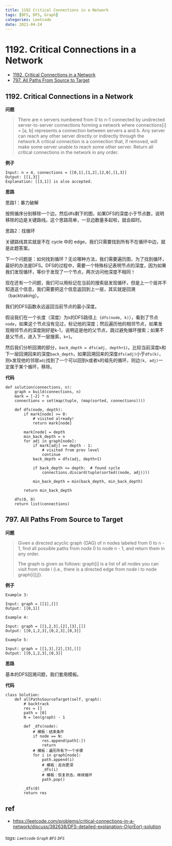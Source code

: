 ```yaml
---
title: 1192 Critical Connections in a Network
tags: [BFS, DFS, Graph]
categories: Leetcode
date: 2021-04-24
---
```


# 1192. Critical Connections in a Network

- [1192. Critical Connections in a Network](https://leetcode.com/problems/critical-connections-in-a-network/)
- [797. All Paths From Source to Target](https://leetcode.com/problems/all-paths-from-source-to-target/)


## 1192. Critical Connections in a Network

**问题**

> There are n servers numbered from 0 to n-1 connected by undirected server-to-server connections forming a network where connections[i] = [a, b] represents a connection between servers a and b. Any server can reach any other server directly or indirectly through the network.A critical connection is a connection that, if removed, will make some server unable to reach some other server.
> Return all critical connections in the network in any order.

**例子**

```
Input: n = 4, connections = [[0,1],[1,2],[2,0],[1,3]]
Output: [[1,3]]
Explanation: [[3,1]] is also accepted.
```

**思路**

思路1：暴力破解

按照循序分别移除一个边，然后dfs剩下的图，如果DFS的深度小于节点数，说明移除的边是关键路线。这个思路简单，一旦边数量多起啦，就会超时。

思路2：找循环

关键路线其实就是不在 cycle 中的 edge，我们只需要找到所有不在循环中边，就是此题答案。

下一个问题是：如何找到循环？无论哪种方法，我们需要遍历图，为了找到循环，最好的办法是DFS。DFS的过程中，需要一个特殊标记表明节点的深度，因为如果我们发现循环，等价于发现了一个节点，两次访问他深度不相同！

现在还有一个问题，我们可以用标记在当前的搜索层发现循环，但是上一个层并不知道这个信息，我们需要把这个信息返回到上一层，其实就是回溯（backtraking）。

我们的DFS函数永远返回当前节点的最小深度。

假设我们在一个长度（深度）为`k`的DFS路径上（`dfs(node, k)`），看到了节点`node`，如果这个节点没有见过，标记他的深度；然后遍历他的相邻节点，如果发现相邻节点的深度刚好是k-1，说明这是他的父节点，跳过避免循环搜索；如果不是父节点，进入下一层搜索，`k+1`。

然后我们分析回溯的部分，`back_depth = dfs(adj, depth+1)`。比较当前深度`k`和下一层回溯回来的深度`back_depth`，如果回溯回来的深度`dfs(adj)`小于`dfs(k)`，则`k`发现他的邻居`adj`找到了一个可以回到`k`或者`k`的祖先的循环，则边`(k, adj)`一定属于某个循环，移除。

**代码**

```python=
def solution(connections, n):
    graph = build(connections, n)
    mark = [-2] * n
    connections = set(map(tuple, (map(sorted, connections))))
    
    def dfs(node, depth):
        if mark[node] >= 0:
            # visited already!
            return mark[node]
        
        mark[node] = depth
        min_back_depth = n
        for adj in graph[node]:
            if mark[adj] == depth - 1:
                # visited from prev level
                continue
            back_depth = dfs(adj, depth+1)

            if back_depth <= depth:  # found cycle
                connections.discard(tuple(sorted((node, adj))))
            
            min_back_depth = min(back_depth, min_back_depth)
        
        return min_back_depth

    dfs(0, 0)
    return list(connections)
```

## 797. All Paths From Source to Target

**问题**
> Given a directed acyclic graph (DAG) of n nodes labeled from 0 to n - 1, find all possible paths from node 0 to node n - 1, and return them in any order.
>
> The graph is given as follows: graph[i] is a list of all nodes you can visit from node i (i.e., there is a directed edge from node i to node graph[i][j]).

**例子**

```
Example 3:

Input: graph = [[1],[]]
Output: [[0,1]]

Example 4:

Input: graph = [[1,2,3],[2],[3],[]]
Output: [[0,1,2,3],[0,2,3],[0,3]]

Example 5:

Input: graph = [[1,3],[2],[3],[]]
Output: [[0,1,2,3],[0,3]]
```

**思路**

基本的DFS回溯问题，我们套用模板。

**代码**

```python=
class Solution:    
    def allPathsSourceTarget(self, graph):
        # backtrack
        res = []
        path = [0]
        N = len(graph) - 1

        def _dfs(node):
            # 模板：结束条件
            if node == N:
                res.append(path[:])
                return 
            # 模板：遍历所有下一个步骤
            for i in graph[node]:
                path.append(i)
                # 模板：走向更深
                _dfs(i)
                # 模板：恢复状态，继续循环
                path.pop()
                
        _dfs(0)
        return res
```

## ref

- https://leetcode.com/problems/critical-connections-in-a-network/discuss/382638/DFS-detailed-explanation-O(orEor)-solution

###### tags: `Leetcode` `Graph` `BFS` `DFS`